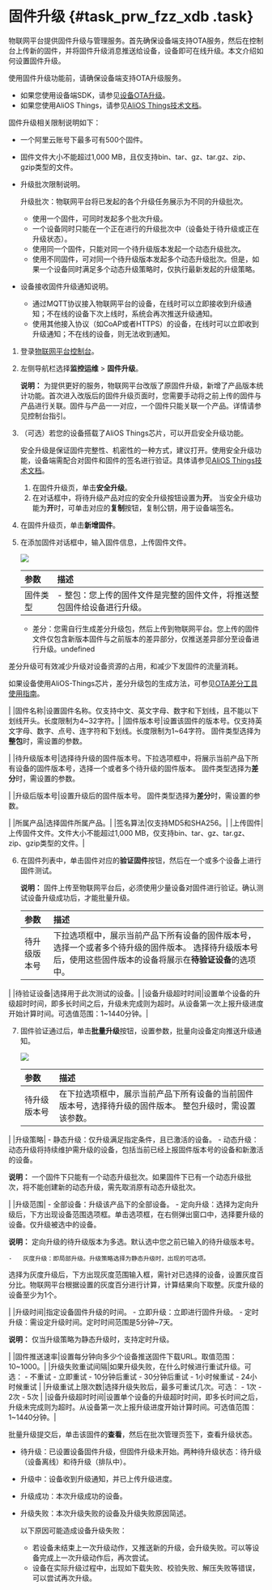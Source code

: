 # 固件升级 {#task_prw_fzz_xdb .task}

物联网平台提供固件升级与管理服务。首先确保设备端支持OTA服务，然后在控制台上传新的固件，并将固件升级消息推送给设备，设备即可在线升级。本文介绍如何设置固件升级。

使用固件升级功能前，请确保设备端支持OTA升级服务。

-   如果您使用设备端SDK，请参见[设备OTA升级](../../../../intl.zh-CN/设备端开发指南/设备OTA升级.md#)。
-   如果您使用AliOS Things，请参见[AliOS Things技术文档](https://github.com/alibaba/AliOS-Things/wiki/OTA-Tutorial)。

固件升级相关限制说明如下：

-   一个阿里云账号下最多可有500个固件。
-   固件文件大小不能超过1,000 MB，且仅支持bin、tar、gz、tar.gz、zip、gzip类型的文件。
-   升级批次限制说明。

    升级批次：物联网平台将已发起的各个升级任务展示为不同的升级批次。

    -   使用一个固件，可同时发起多个批次升级。
    -   一个设备同时只能在一个正在进行的升级批次中（设备处于待升级或正在升级状态）。
    -   使用同一个固件，只能对同一个待升级版本发起一个动态升级批次。
    -   使用不同固件，可对同一个待升级版本发起多个动态升级批次。但是，如果一个设备同时满足多个动态升级策略时，仅执行最新发起的升级策略。
-   设备接收固件升级通知说明。
    -   通过MQTT协议接入物联网平台的设备，在线时可以立即接收到升级通知；不在线的设备下次上线时，系统会再次推送升级通知。
    -   使用其他接入协议（如CoAP或者HTTPS）的设备，在线时可以立即收到升级通知；不在线的设备，则无法收到通知。

1.  登录[物联网平台控制台](http://iot.console.aliyun.com/)。
2.  左侧导航栏选择**监控运维** \> **固件升级**。 

    **说明：** 为提供更好的服务，物联网平台改版了原固件升级，新增了产品版本统计功能。首次进入改版后的固件升级页面时，您需要手动将之前上传的固件与产品进行关联。固件与产品一一对应，一个固件只能关联一个产品。详情请参见控制台指引。

3.  （可选）若您的设备搭载了AliOS Things芯片，可以开启安全升级功能。 

    安全升级是保证固件完整性、机密性的一种方式，建议打开。使用安全升级功能，设备端需配合对固件和固件的签名进行验证。具体请参见[AliOS Things技术文档](https://github.com/alibaba/AliOS-Things/wiki/OTA-Tutorial)。

    1.  在固件升级页，单击**安全升级**。
    2.  在对话框中，将待升级产品对应的安全升级按钮设置为**开**。 当安全升级功能为**开**时，可单击对应的**复制**按钮，复制公钥，用于设备端签名。
4.  在固件升级页，单击**新增固件**。
5.  在添加固件对话框中，输入固件信息，上传固件文件。 

    ![](http://static-aliyun-doc.oss-cn-hangzhou.aliyuncs.com/assets/img/7553/15674256703946_zh-CN.png)

    |参数|描述|
    |:-|:-|
    |固件类型|     -   整包：您上传的固件文件是完整的固件文件，将推送整包固件给设备进行升级。
    -   差分：您需自行生成差分升级包，然后上传到物联网平台。您上传的固件文件仅包含新版本固件与之前版本的差异部分，仅推送差异部分至设备进行升级。undefined

差分升级可有效减少升级对设备资源的占用，和减少下发固件的流量消耗。

如果设备使用AliOS-Things芯片，差分升级包的生成方法，可参见[OTA差分工具使用指南](https://github.com/alibaba/AliOS-Things/wiki/OTA-Diff-Tools--User-Guide)。

 |
    |固件名称|设置固件名称。仅支持中文、英文字母、数字和下划线，且不能以下划线开头。长度限制为4~32字符。|
    |固件版本号|设置该固件的版本号。仅支持英文字母、数字、点号、连字符和下划线。长度限制为1~64字符。 固件类型选择为**整包**时，需设置的参数。

 |
    |待升级版本号|选择待升级的固件版本号。下拉选项框中，将展示当前产品下所有设备的固件版本号，选择一个或者多个待升级的固件版本。 固件类型选择为**差分**时，需设置的参数。

 |
    |升级后版本号|设置升级后的固件版本号。 固件类型选择为**差分**时，需设置的参数。

 |
    |所属产品|选择固件所属产品。|
    |签名算法|仅支持MD5和SHA256。|
    |上传固件|上传固件文件。文件大小不能超过1,000 MB，仅支持bin、tar、gz、tar.gz、zip、gzip类型的文件。|

6.  在固件列表中，单击固件对应的**验证固件**按钮，然后在一个或多个设备上进行固件测试。 

    **说明：** 固件上传至物联网平台后，必须使用少量设备对固件进行验证。确认测试设备升级成功后，才能批量升级。

    |参数|描述|
    |:-|:-|
    |待升级版本号|下拉选项框中，展示当前产品下所有设备的固件版本号，选择一个或者多个待升级的固件版本。 选择待升级版本号后，使用这些固件版本的设备将展示在**待验证设备**的选项中。

 |
    |待验证设备|选择用于此次测试的设备。|
    |设备升级超时时间|设置单个设备的升级超时时间，即多长时间之后，升级未完成则为超时。从设备第一次上报升级进度开始计算时间。可选值范围：1~1440分钟。|

7.  固件验证通过后，单击**批量升级**按钮，设置参数，批量向设备定向推送升级通知。 

    ![](http://static-aliyun-doc.oss-cn-hangzhou.aliyuncs.com/assets/img/7553/156742567010902_zh-CN.png)

    |参数|描述|
    |:-|:-|
    |待升级版本号|在下拉选项框中，展示当前产品下所有设备的当前固件版本号，选择待升级的固件版本。 整包升级时，需设置该参数。

 |
    |升级策略|     -   静态升级：仅升级满足指定条件，且已激活的设备。
    -   动态升级：动态升级将持续维护需升级的设备，包括当前已经上报固件版本号的设备和新激活的设备。

**说明：** 一个固件下只能有一个动态升级批次。如果固件下已有一个动态升级批次，将不能创建新的动态升级，需先取消原有动态升级批次。

 |
    |升级范围|     -   全部设备：升级该产品下的全部设备。
    -   定向升级：选择为定向升级后，下方出现设备范围选项框。单击选项框，在右侧弹出窗口中，选择要升级的设备。仅升级被选中的设备。

**说明：** 定向升级的待升级版本为多选。默认选中您之前已输入的待升级版本号。

    -   灰度升级：即局部升级。升级策略选择为静态升级时，出现的可选项。

选择为灰度升级后，下方出现灰度范围输入框，需针对已选择的设备，设置灰度百分比。物联网平台根据设置的灰度百分进行计算，计算结果向下取整。灰度升级的设备至少为1个。

 |
    |升级时间|指定设备固件升级的时间。     -   立即升级：立即进行固件升级。
    -   定时升级：需设定升级时间。定时时间范围是5分钟~7天。

**说明：** 仅当升级策略为静态升级时，支持定时升级。

 |
    |固件推送速率|设置每分钟向多少个设备推送固件下载URL。取值范围：10~1000。|
    |升级失败重试间隔|如果升级失败，在什么时候进行重试升级。可选：     -   不重试
    -   立即重试
    -   10分钟后重试
    -   30分钟后重试
    -   1小时候重试
    -   24小时候重试
 |
    |升级重试上限次数|选择升级失败后，最多可重试几次。可选：     -   1次
    -   2次
    -   5次
 |
    |设备升级超时时间|设置单个设备的升级超时时间，即多长时间之后，升级未完成则为超时。从设备第一次上报升级进度开始计算时间。可选值范围：1~1440分钟。|


批量升级提交后，单击该固件的**查看**，然后在批次管理页签下，查看升级状态。

-   待升级：已设置设备固件升级，但固件升级未开始。两种待升级状态：待升级（设备离线）和待升级（排队中）。
-   升级中：设备收到升级通知，并已上传升级进度。
-   升级成功：本次升级成功的设备。
-   升级失败：本次升级失败的设备及升级失败原因简述。

    以下原因可能造成设备升级失败：

    -   若设备未结束上一次升级动作，又推送新的升级，会升级失败。可以等设备完成上一次升级动作后，再次尝试。
    -   设备在实际升级过程中，出现如下载失败、校验失败、解压失败等错误，可以尝试再次升级。

